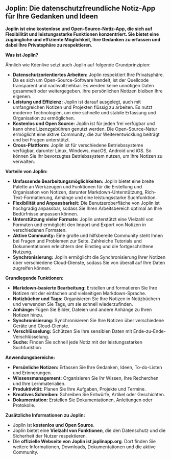 ## Joplin: Die datenschutzfreundliche Notiz-App für Ihre Gedanken und Ideen

**Joplin ist eine kostenlose und Open-Source-Notiz-App, die sich auf Flexibilität und leistungsstarke Funktionen konzentriert. Sie bietet eine zugängliche und effiziente Möglichkeit, Ihre Gedanken zu erfassen und dabei Ihre Privatsphäre zu respektieren.**

**Was ist Joplin?**

Ähnlich wie Kdenlive setzt auch Joplin auf folgende Grundprinzipien:

* **Datenschutzorientiertes Arbeiten:** Joplin respektiert Ihre Privatsphäre. Da es sich um Open-Source-Software handelt, ist der Quellcode transparent und nachvollziehbar. Es werden keine unnötigen Daten gesammelt oder weitergegeben. Ihre persönlichen Notizen bleiben Ihre eigenen.
* **Leistung und Effizienz:** Joplin ist darauf ausgelegt, auch mit umfangreichen Notizen und Projekten flüssig zu arbeiten. Es nutzt moderne Technologien, um eine schnelle und stabile Erfassung und Organisation zu ermöglichen.
* **Kostenlos und Open Source:** Joplin ist für jeden frei verfügbar und kann ohne Lizenzgebühren genutzt werden. Die Open-Source-Natur ermöglicht eine aktive Community, die zur Weiterentwicklung beiträgt und bei Fragen unterstützt.
* **Cross-Plattform:** Joplin ist für verschiedene Betriebssysteme verfügbar, darunter Linux, Windows, macOS, Android und iOS. So können Sie Ihr bevorzugtes Betriebssystem nutzen, um Ihre Notizen zu verwalten.

**Vorteile von Joplin:**

* **Umfassende Bearbeitungsmöglichkeiten:** Joplin bietet eine breite Palette an Werkzeugen und Funktionen für die Erstellung und Organisation von Notizen, darunter Markdown-Unterstützung, Rich-Text-Formatierung, Anhänge und eine leistungsstarke Suchfunktion.
* **Flexibilität und Anpassbarkeit:** Die Benutzeroberfläche von Joplin ist hochgradig anpassbar, sodass Sie Ihren Arbeitsbereich optimal an Ihre Bedürfnisse anpassen können.
* **Unterstützung vieler Formate:** Joplin unterstützt eine Vielzahl von Formaten und ermöglicht den Import und Export von Notizen in verschiedenen Formaten.
* **Aktive Community:** Eine große und hilfsbereite Community steht Ihnen bei Fragen und Problemen zur Seite. Zahlreiche Tutorials und Dokumentationen erleichtern den Einstieg und die fortgeschrittene Nutzung.
* **Synchronisierung:** Joplin ermöglicht die Synchronisierung Ihrer Notizen über verschiedene Cloud-Dienste, sodass Sie von überall auf Ihre Daten zugreifen können.

**Grundlegende Funktionen:**

* **Markdown-basierte Bearbeitung:** Erstellen und formatieren Sie Ihre Notizen mit der einfachen und vielseitigen Markdown-Sprache.
* **Notizbücher und Tags:** Organisieren Sie Ihre Notizen in Notizbüchern und verwenden Sie Tags, um sie schnell wiederzufinden.
* **Anhänge:** Fügen Sie Bilder, Dateien und andere Anhänge zu Ihren Notizen hinzu.
* **Synchronisierung:** Synchronisieren Sie Ihre Notizen über verschiedene Geräte und Cloud-Dienste.
* **Verschlüsselung:** Schützen Sie Ihre sensiblen Daten mit Ende-zu-Ende-Verschlüsselung.
* **Suche:** Finden Sie schnell jede Notiz mit der leistungsstarken Suchfunktion.

**Anwendungsbereiche:**

* **Persönliche Notizen:** Erfassen Sie Ihre Gedanken, Ideen, To-do-Listen und Erinnerungen.
* **Wissensmanagement:** Organisieren Sie Ihr Wissen, Ihre Recherchen und Ihre Lernmaterialien.
* **Produktivität:** Planen Sie Ihre Aufgaben, Projekte und Termine.
* **Kreatives Schreiben:** Schreiben Sie Entwürfe, Artikel oder Geschichten.
* **Dokumentation:** Erstellen Sie Dokumentationen, Anleitungen oder Protokolle.

**Zusätzliche Informationen zu Joplin:**

* Joplin ist **kostenlos und Open Source**.
* Joplin bietet eine **Vielzahl von Funktionen**, die den Datenschutz und die Sicherheit der Nutzer respektieren.
* Die **offizielle Webseite von Joplin ist joplinapp.org**. Dort finden Sie weitere Informationen, Downloads, Dokumentationen und die aktive Community.